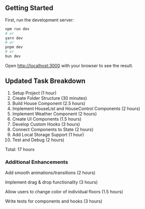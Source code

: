 ## Getting Started

First, run the development server:

```bash
npm run dev
# or
yarn dev
# or
pnpm dev
# or
bun dev
```

Open [http://localhost:3000](http://localhost:3000) with your browser to see the result.

## Updated Task Breakdown

1. Setup Project (1 hour)
2. Create Folder Structure (30 minutes)
3. Build House Component (2.5 hours)
4. Implement HouseList and HouseControl Components (2 hours)
5. Implement Weather Component (2 hours)
6. Create UI Components (1.5 hours)
7. Develop Custom Hooks (3 hours)
8. Connect Components to State (2 hours)
9. Add Local Storage Support (1 hour)
10. Test and Debug (2 hours)

Total: 17 hours

### Additional Enhancements

Add smooth animations/transitions (2 hours)

Implement drag & drop functionality (3 hours)

Allow users to change color of individual floors (1.5 hours)

Write tests for components and hooks (3 hours)
